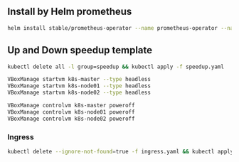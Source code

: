 ## Install by Helm prometheus

```bash
helm install stable/prometheus-operator --name prometheus-operator --namespace monitoring
```

## Up and Down speedup template

```bash
kubectl delete all -l group=speedup && kubectl apply -f speedup.yaml
```

```bash
VBoxManage startvm k8s-master --type headless
VBoxManage startvm k8s-node01 --type headless
VBoxManage startvm k8s-node02 --type headless
```

```bash
VBoxManage controlvm k8s-master poweroff
VBoxManage controlvm k8s-node01 poweroff
VBoxManage controlvm k8s-node02 poweroff
```

### Ingress

```bash
kubectl delete --ignore-not-found=true -f ingress.yaml && kubectl apply -f ingress.yaml
```